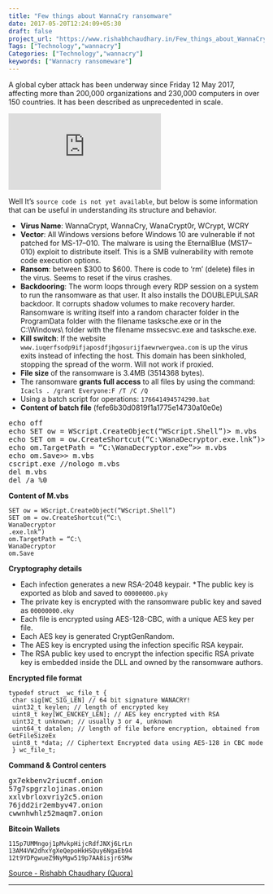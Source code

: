 ```yaml
---
title: "Few things about WannaCry ransomware"
date: 2017-05-20T12:24:09+05:30
draft: false
project_url: "https://www.rishabhchaudhary.in/Few_things_about_WannaCry_ransomware.md/"
Tags: ["Technology","wannacry"]
Categories: ["Technology","wannacry"]
keywords: ["Wannacry ransomeware"]
---
```


A global cyber attack has been underway since Friday 12 May 2017, affecting more than 200,000 organizations and 230,000 computers in over 150 countries. It has been described as unprecedented in scale.

<embed src="https://qph.ec.quoracdn.net/main-qimg-406c623928b1d20e99c3a32c330f7046"></embed>

Well It’s ```source code is not yet available```, but below is some information that can be useful in understanding its structure and behavior.

* **Virus Name**: WannaCrypt, WannaCry, WanaCrypt0r, WCrypt, WCRY
* **Vector**: All Windows versions before Windows 10 are vulnerable if not patched for MS-17–010. The malware is using the EternalBlue (MS17–010) exploit to distribute itself. This is a SMB vulnerability with remote code execution options.
* **Ransom**: between $300 to $600. There is code to ‘rm’ (delete) files in the virus. Seems to reset if the virus crashes.
* **Backdooring**: The worm loops through every RDP session on a system to run the ransomware as that user. It also installs the DOUBLEPULSAR backdoor. It corrupts shadow volumes to make recovery harder. Ransomware is writing itself into a random character folder in the ProgramData folder with the filename tasksche.exe or in the C:\Windows\ folder with the filename mssecsvc.exe and tasksche.exe.
* **Kill switch**: If the website ``www.iuqerfsodp9ifjaposdfjhgosurijfaewrwergwea.com`` is up the virus exits instead of infecting the host. This domain has been sinkholed, stopping the spread of the worm. Will not work if proxied.
* **File size** of the ransomware is 3.4MB (3514368 bytes).
* The ransomware **grants full access** to all files by using the command:
     ``Icacls . /grant Everyone:F /T /C /Q``
* Using a batch script for operations:
     ``176641494574290.bat``
* **Content of batch file** (fefe6b30d0819f1a1775e14730a10e0e)

<pre>
echo off
echo SET ow = WScript.CreateObject(“WScript.Shell”)> m.vbs
echo SET om = ow.CreateShortcut(“C:\WanaDecryptor.exe.lnk”)>> m.vbs
echo om.TargetPath = “C:\WanaDecryptor.exe”>> m.vbs
echo om.Save>> m.vbs
cscript.exe //nologo m.vbs
del m.vbs
del /a %0
</pre>


**Content of M.vbs**


	SET ow = WScript.CreateObject(“WScript.Shell”)
	SET om = ow.CreateShortcut(“C:\
	WanaDecryptor
	.exe.lnk”)
	om.TargetPath = “C:\
	WanaDecryptor
	om.Save


**Cryptography details**

* Each infection generates a new RSA-2048 keypair.
* The public key is exported as blob and saved to ``00000000.pky``
* The private key is encrypted with the ransomware public key and saved as ``00000000.eky``
* Each file is encrypted using AES-128-CBC, with a unique AES key per file.
* Each AES key is generated CryptGenRandom.
* The AES key is encrypted using the infection specific RSA keypair.
* The RSA public key used to encrypt the infection specific RSA private key is embedded inside the DLL and owned by the ransomware authors.
    

**Encrypted file format**

	typedef struct _wc_file_t {
	 char sig[WC_SIG_LEN] // 64 bit signature WANACRY!
	 uint32_t keylen; // length of encrypted key
	 uint8_t key[WC_ENCKEY_LEN]; // AES key encrypted with RSA
	 uint32_t unknown; // usually 3 or 4, unknown
	 uint64_t datalen; // length of file before encryption, obtained from GetFileSizeEx
	 uint8_t *data; // Ciphertext Encrypted data using AES-128 in CBC mode
	 } wc_file_t;



**Command & Control centers**
<pre>
gx7ekbenv2riucmf.onion
57g7spgrzlojinas.onion
xxlvbrloxvriy2c5.onion
76jdd2ir2embyv47.onion
cwwnhwhlz52maqm7.onion
</pre>

**Bitcoin Wallets**

	115p7UMMngoj1pMvkpHijcRdfJNXj6LrLn
	13AM4VW2dhxYgXeQepoHkHSQuy6NgaEb94
	12t9YDPgwueZ9NyMgw519p7AA8isjr6SMw


[Source - Rishabh Chaudhary (Quora)](https://www.quora.com/What-is-WannaCry-Ransomwares-source-code/answer/Rishabh-Chaudhary-19)

___________________________________________